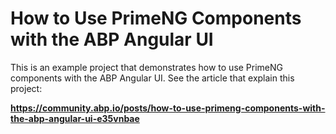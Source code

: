 # How to Use PrimeNG Components with the ABP Angular UI

This is an example project that demonstrates how to use PrimeNG components with the ABP Angular UI. See the article that explain this project:

**https://community.abp.io/posts/how-to-use-primeng-components-with-the-abp-angular-ui-e35vnbae**